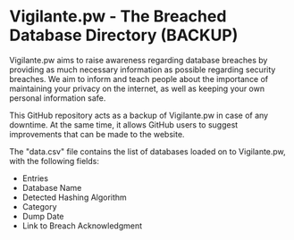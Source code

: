 # Vigilante.pw - The Breached Database Directory (BACKUP)

Vigilante.pw aims to raise awareness regarding database breaches by providing as much necessary information as possible regarding security breaches. We aim to inform and teach people about the importance of maintaining your privacy on the internet, as well as keeping your own personal information safe. 

This GitHub repository acts as a backup of Vigilante.pw in case of any downtime. At the same time, it allows GitHub users to suggest improvements that can be made to the website.

The "data.csv" file contains the list of databases loaded on to Vigilante.pw, with the following fields:
* Entries
* Database Name
* Detected Hashing Algorithm
* Category
* Dump Date
* Link to Breach Acknowledgment
